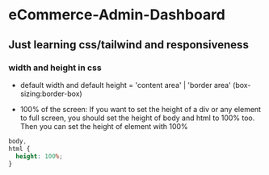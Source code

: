 # eCommerce-Admin-Dashboard

## Just learning css/tailwind and responsiveness

### width and height in css

- default width and default height = 'content area' | 'border area' (box-sizing:border-box)

- 100% of the screen: If you want to set the height of a div or any element to full screen, you should set the height of body and html to 100% too. Then you can set the height of element with 100%

```css
body,
html {
  height: 100%;
}
```
